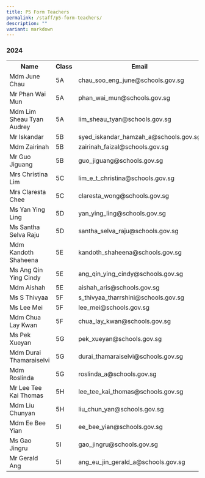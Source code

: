```yaml
---
title: P5 Form Teachers
permalink: /staff/p5-form-teachers/
description: ""
variant: markdown
---
```

### **2024**
<table>
    <tbody><tr style="width:100%">
        <th style="width:40%">Name</th>
        <th style="width:10%">Class</th>
        <th style="width:50%">Email</th>
    </tr>
    <tr>
        <td>Mdm June Chau</td>
        <td>5A</td>
        <td>chau_soo_eng_june@schools.gov.sg</td>
    </tr>
<tr>
        <td>Mr Phan Wai Mun</td>
        <td>5A</td>
        <td>phan_wai_mun@schools.gov.sg</td>
    </tr>
    <tr>
        <td>Mdm Lim Sheau Tyan Audrey</td>
        <td>5A</td>
        <td>lim_sheau_tyan@schools.gov.sg</td>
    </tr>
    <tr>
        <td>Mr Iskandar</td>
        <td>5B</td>
        <td>syed_iskandar_hamzah_a@schools.gov.sg</td>
			</tr>
    <tr>
        <td>Mdm Zairinah</td>
        <td>5B</td>
        <td>zairinah_faizal@schools.gov.sg</td>
    </tr>
<tr>
        <td>Mr Guo Jiguang</td>
        <td>5B</td>
        <td>guo_jiguang@schools.gov.sg</td>
    </tr>
<tr>
        <td>Mrs Christina Lim</td>
        <td>5C</td>
        <td>lim_e_t_christina@schools.gov.sg</td>
    </tr>
<tr>
        <td>Mrs Claresta Chee</td>
        <td>5C</td>
        <td>claresta_wong@schools.gov.sg</td>
    </tr>
<tr>
        <td>Ms Yan Ying Ling</td>
        <td>5D</td>
        <td>yan_ying_ling@schools.gov.sg</td>
    </tr>
 <tr>
        <td>Ms Santha Selva Raju</td>
        <td>5D</td>
        <td>santha_selva_raju@schools.gov.sg</td>
    </tr>
<tr>
        <td>Mdm Kandoth Shaheena</td>
        <td>5E</td>
        <td>kandoth_shaheena@schools.gov.sg</td>
    </tr>
<tr>
        <td>Ms Ang Qin Ying Cindy</td>
        <td>5E</td>
        <td>ang_qin_ying_cindy@schools.gov.sg</td>
    </tr>
						<tr>
        <td>Mdm Aishah</td>
        <td>5E</td>
        <td>aishah_aris@schools.gov.sg</td>
    </tr>
 <tr>
        <td>Ms S Thivyaa</td>
        <td>5F</td>
        <td>s_thivyaa_tharrshini@schools.gov.sg</td>
    </tr>
<tr>
        <td>Ms Lee Mei</td>
        <td>5F</td>
        <td>lee_mei@schools.gov.sg</td>
    </tr>
			<tr>
        <td>Mdm Chua Lay Kwan</td>
        <td>5F</td>
        <td>chua_lay_kwan@schools.gov.sg</td>
    </tr>
<tr>
        <td>Ms Pek Xueyan</td>
        <td>5G</td>
        <td>pek_xueyan@schools.gov.sg</td>
    </tr>
<tr>
        <td>Mdm Durai Thamaraiselvi</td>
        <td>5G</td>
        <td>durai_thamaraiselvi@schools.gov.sg</td>
    </tr>
<tr>
        <td>Mdm Roslinda</td>
        <td>5G</td>
        <td>roslinda_a@schools.gov.sg</td>
    </tr>
   <tr>
        <td>Mr Lee Tee Kai Thomas</td>
        <td>5H</td>
        <td>lee_tee_kai_thomas@schools.gov.sg</td>
    </tr>
 <tr>
        <td>Mdm Liu Chunyan</td>
        <td>5H</td>
        <td>liu_chun_yan@schools.gov.sg</td>
    </tr>
<tr>
        <td>Mdm Ee Bee Yian</td>
        <td>5I</td>
        <td>ee_bee_yian@schools.gov.sg</td>
    </tr>
<tr>
        <td>Ms Gao Jingru</td>
        <td>5I</td>
        <td>gao_jingru@schools.gov.sg</td>
    </tr>
<tr>
        <td>Mr Gerald Ang</td>
        <td>5I</td>
        <td>ang_eu_jin_gerald_a@schools.gov.sg</td>
    </tr>
</tbody></table>